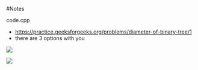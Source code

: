#Notes

code.cpp

- https://practice.geeksforgeeks.org/problems/diameter-of-binary-tree/1
- there are 3 options with you

![](https://s3.us-west-2.amazonaws.com/secure.notion-static.com/a4aa4cc9-f53f-408d-a822-4218dd777059/photo1678208654.jpeg?X-Amz-Algorithm=AWS4-HMAC-SHA256&X-Amz-Content-Sha256=UNSIGNED-PAYLOAD&X-Amz-Credential=AKIAT73L2G45EIPT3X45%2F20230307%2Fus-west-2%2Fs3%2Faws4_request&X-Amz-Date=20230307T173339Z&X-Amz-Expires=86400&X-Amz-Signature=0163629953a6f03516827e9e5d960f675f30baf822e3e98e99edf1c337d955d1&X-Amz-SignedHeaders=host&response-content-disposition=filename%3D%22photo1678208654.jpeg%22&x-id=GetObject)

![](https://s3.us-west-2.amazonaws.com/secure.notion-static.com/00db4850-f67b-47cf-aeaa-df7d1e29dd5d/photo1678208654_%281%29.jpeg?X-Amz-Algorithm=AWS4-HMAC-SHA256&X-Amz-Content-Sha256=UNSIGNED-PAYLOAD&X-Amz-Credential=AKIAT73L2G45EIPT3X45%2F20230307%2Fus-west-2%2Fs3%2Faws4_request&X-Amz-Date=20230307T173342Z&X-Amz-Expires=86400&X-Amz-Signature=57f69aa89e7c4dd9d4a11b8c9c3b079c95843142c0e1efb4b2a380a8c1b63d3a&X-Amz-SignedHeaders=host&response-content-disposition=filename%3D%22photo1678208654%2520%281%29.jpeg%22&x-id=GetObject)
